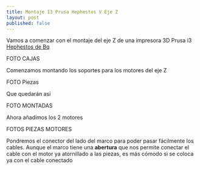 ```yaml
---
title: Montaje I3 Prusa Hephestos V Eje Z
layout: post
published: false
---
```


Vamos a comenzar con el montaje del eje Z de una impresora 3D Prusa i3 [Hephestos de Bq](http://bq.com/es/prusa)

FOTO CAJAS 

Comenzamos montando los soportes para los motores del eje Z

FOTO Piezas

Que quedarán así

FOTO MONTADAS

Ahora añadimos los 2 motores

FOTOS PIEZAS MOTORES

Pondremos el conector del lado del marco para poder pasar fácilmente los cables. Aunque el marco tiene una **abertura** que nos permite conectar el cable con el motor ya atornillado a las piezas, es más cómodo si se coloca ya con el cable conectado

